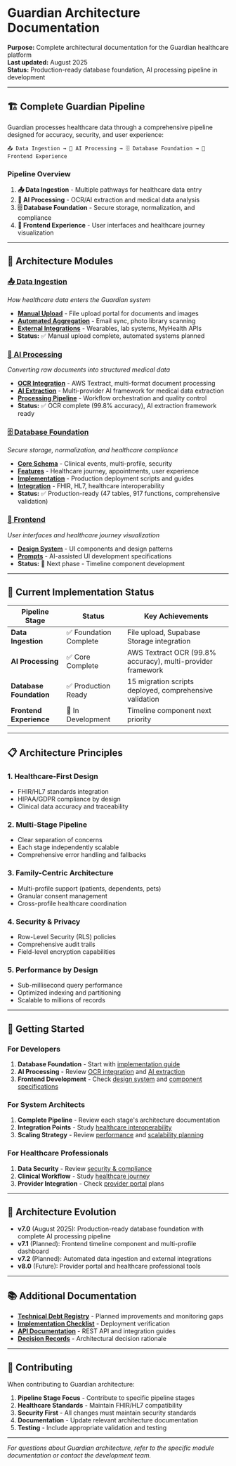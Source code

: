 # Guardian Architecture Documentation

**Purpose:** Complete architectural documentation for the Guardian healthcare platform  
**Last updated:** August 2025  
**Status:** Production-ready database foundation, AI processing pipeline in development  

---

## 🏗️ **Complete Guardian Pipeline**

Guardian processes healthcare data through a comprehensive pipeline designed for accuracy, security, and user experience:

```
📤 Data Ingestion → 🤖 AI Processing → 🗄️ Database Foundation → 📱 Frontend Experience
```

### **Pipeline Overview**

1. **📤 Data Ingestion** - Multiple pathways for healthcare data entry
2. **🤖 AI Processing** - OCR/AI extraction and medical data analysis  
3. **🗄️ Database Foundation** - Secure storage, normalization, and compliance
4. **📱 Frontend Experience** - User interfaces and healthcare journey visualization

---

## 📁 **Architecture Modules**

### **[📤 Data Ingestion](./data-ingestion/)**
*How healthcare data enters the Guardian system*

- **[Manual Upload](./data-ingestion/manual-upload/)** - File upload portal for documents and images
- **[Automated Aggregation](./data-ingestion/automated-aggregation/)** - Email sync, photo library scanning
- **[External Integrations](./data-ingestion/external-integrations/)** - Wearables, lab systems, MyHealth APIs
- **Status:** ✅ Manual upload complete, automated systems planned

### **[🤖 AI Processing](./ai-processing/)**
*Converting raw documents into structured medical data*

- **[OCR Integration](./ai-processing/ocr-integration/)** - AWS Textract, multi-format document processing
- **[AI Extraction](./ai-processing/ai-extraction/)** - Multi-provider AI framework for medical data extraction
- **[Processing Pipeline](./ai-processing/processing-pipeline/)** - Workflow orchestration and quality control
- **Status:** ✅ OCR complete (99.8% accuracy), AI extraction framework ready

### **[🗄️ Database Foundation](./database-foundation/)**
*Secure storage, normalization, and healthcare compliance*

- **[Core Schema](./database-foundation/core/)** - Clinical events, multi-profile, security
- **[Features](./database-foundation/features/)** - Healthcare journey, appointments, user experience
- **[Implementation](./database-foundation/implementation/)** - Production deployment scripts and guides
- **[Integration](./database-foundation/integration/)** - FHIR, HL7, healthcare interoperability
- **Status:** ✅ Production-ready (47 tables, 917 functions, comprehensive validation)

### **[📱 Frontend](./frontend/)**
*User interfaces and healthcare journey visualization*

- **[Design System](./frontend/design.md)** - UI components and design patterns
- **[Prompts](./frontend/prompts/)** - AI-assisted UI development specifications
- **Status:** 🎯 Next phase - Timeline component development

---

## 🎯 **Current Implementation Status**

| Pipeline Stage | Status | Key Achievements |
|---------------|--------|------------------|
| **Data Ingestion** | ✅ Foundation Complete | File upload, Supabase Storage integration |
| **AI Processing** | ✅ Core Complete | AWS Textract OCR (99.8% accuracy), multi-provider framework |
| **Database Foundation** | ✅ Production Ready | 15 migration scripts deployed, comprehensive validation |
| **Frontend Experience** | 🎯 In Development | Timeline component next priority |

---

## 📋 **Architecture Principles**

### **1. Healthcare-First Design**
- FHIR/HL7 standards integration
- HIPAA/GDPR compliance by design
- Clinical data accuracy and traceability

### **2. Multi-Stage Pipeline**
- Clear separation of concerns
- Each stage independently scalable
- Comprehensive error handling and fallbacks

### **3. Family-Centric Architecture**
- Multi-profile support (patients, dependents, pets)
- Granular consent management
- Cross-profile healthcare coordination

### **4. Security & Privacy**
- Row-Level Security (RLS) policies
- Comprehensive audit trails
- Field-level encryption capabilities

### **5. Performance by Design**
- Sub-millisecond query performance
- Optimized indexing and partitioning
- Scalable to millions of records

---

## 🚀 **Getting Started**

### **For Developers**
1. **Database Foundation** - Start with [implementation guide](./database-foundation/implementation/guide.md)
2. **AI Processing** - Review [OCR integration](./ai-processing/ocr-integration/) and [AI extraction](./ai-processing/ai-extraction/)
3. **Frontend Development** - Check [design system](./frontend/design.md) and [component specifications](./frontend/prompts/)

### **For System Architects**
1. **Complete Pipeline** - Review each stage's architecture documentation
2. **Integration Points** - Study [healthcare interoperability](./database-foundation/integration/healthcare-interoperability.md)
3. **Scaling Strategy** - Review [performance](./database-foundation/core/performance.md) and [scalability planning](../technical-debt/scalability-planning.md)

### **For Healthcare Professionals**
1. **Data Security** - Review [security & compliance](./database-foundation/core/security-compliance.md)
2. **Clinical Workflow** - Study [healthcare journey](./database-foundation/features/healthcare-journey.md)
3. **Provider Integration** - Check [provider portal](./database-foundation/features/provider-portal.md) plans

---

## 🔄 **Architecture Evolution**

- **v7.0** (August 2025): Production-ready database foundation with complete AI processing pipeline
- **v7.1** (Planned): Frontend timeline component and multi-profile dashboard
- **v7.2** (Planned): Automated data ingestion and external integrations
- **v8.0** (Future): Provider portal and healthcare professional tools

---

## 📚 **Additional Documentation**

- **[Technical Debt Registry](../technical-debt/)** - Planned improvements and monitoring gaps
- **[Implementation Checklist](./database-foundation/implementation/checklist.md)** - Deployment verification
- **[API Documentation](../api/endpoints.md)** - REST API and integration guides
- **[Decision Records](./decisions/)** - Architectural decision rationale

---

## 🤝 **Contributing**

When contributing to Guardian architecture:

1. **Pipeline Stage Focus** - Contribute to specific pipeline stages
2. **Healthcare Standards** - Maintain FHIR/HL7 compatibility
3. **Security First** - All changes must maintain security standards
4. **Documentation** - Update relevant architecture documentation
5. **Testing** - Include appropriate validation and testing

---

*For questions about Guardian architecture, refer to the specific module documentation or contact the development team.*